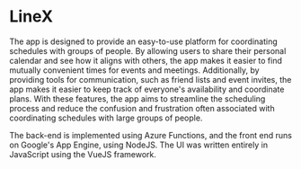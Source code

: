 # LineX

The app is designed to provide an easy-to-use platform for coordinating schedules with groups of people. By allowing users to share their personal calendar and see how it aligns with others, the app makes it easier to find mutually convenient times for events and meetings. Additionally, by providing tools for communication, such as friend lists and event invites, the app makes it easier to keep track of everyone's availability and coordinate plans. With these features, the app aims to streamline the scheduling process and reduce the confusion and frustration often associated with coordinating schedules with large groups of people.

The back-end is implemented using Azure Functions, and the front end runs on Google's App Engine, using NodeJS. The UI was written entirely in JavaScript using the VueJS framework.

